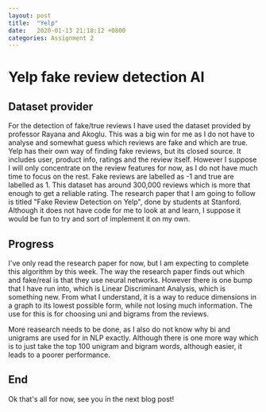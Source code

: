 ```yaml
---
layout: post
title:  "Yelp"
date:   2020-01-13 21:18:12 +0800
categories: Assignment 2
---
```



# Yelp fake review detection AI

## Dataset provider
For the detection of fake/true reviews I have used the dataset provided by
professor Rayana and Akoglu. This was a big win for me as I do not have to analyse and somewhat guess which reviews are fake and which are true.
Yelp has their own way of finding fake reviews, but its closed source. It includes user, product info, ratings and the review itself. However I suppose I will only concentrate on the review features for now, as I do not have much time to focus on the rest. Fake reviews are labelled as -1 and true are labelled as 1. 
This dataset has around 300,000 reviews which is more that enough to get a reliable rating. The research paper that I am going to follow is titled "Fake Review Detection on Yelp", done by students at Stanford. Although it does not have code for me to look at and learn, I suppose it would be fun to try and sort of implement it on my own.


## Progress
I've only read the research paper for now, but I am expecting to complete this algorithm by this week. 
The way the research paper finds out which and fake/real is that they use neural networks. However there is one bump that I have run into, which is Linear Discriminant Analysis, which is something new. From what I understand, it is a way to reduce dimensions in a graph to its lowest possible form, while not losing much information. 
The use for this is for choosing uni and bigrams from the reviews. 


More reasearch needs to be done, as I also do not know why bi and unigrams are used for in NLP exactly.
Although there is one more way which is to just take the top 100 unigram and bigram words, although easier, it leads
to a poorer performance. 

## End 
Ok that's all for now, see you in the next blog post!
